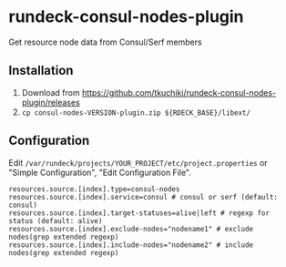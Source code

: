 # rundeck-consul-nodes-plugin

Get resource node data from Consul/Serf members

## Installation

1. Download from https://github.com/tkuchiki/rundeck-consul-nodes-plugin/releases
1. `cp consul-nodes-VERSION-plugin.zip ${RDECK_BASE}/libext/`

## Configuration

Edit `/var/rundeck/projects/YOUR_PROJECT/etc/project.properties` or "Simple Configuration", "Edit Configuration File".

```
resources.source.[index].type=consul-nodes
resources.source.[index].service=consul # consul or serf (default: consul)
resources.source.[index].target-statuses=alive|left # regexp for status (default: alive)
resources.source.[index].exclude-nodes="nodename1" # exclude nodes(grep extended regexp)
resources.source.[index].include-nodes="nodename2" # include nodes(grep extended regexp)
```
